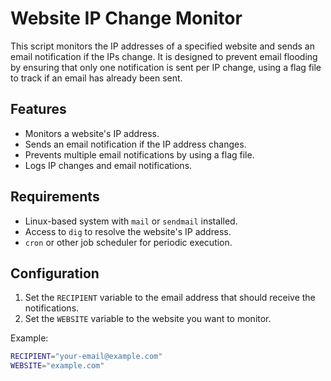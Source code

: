 # Website IP Change Monitor

This script monitors the IP addresses of a specified website and sends an email notification if the IPs change. It is designed to prevent email flooding by ensuring that only one notification is sent per IP change, using a flag file to track if an email has already been sent.

## Features
- Monitors a website's IP address.
- Sends an email notification if the IP address changes.
- Prevents multiple email notifications by using a flag file.
- Logs IP changes and email notifications.

## Requirements
- Linux-based system with `mail` or `sendmail` installed.
- Access to `dig` to resolve the website's IP address.
- `cron` or other job scheduler for periodic execution.

## Configuration
1. Set the `RECIPIENT` variable to the email address that should receive the notifications.
2. Set the `WEBSITE` variable to the website you want to monitor.

Example:
```bash
RECIPIENT="your-email@example.com"
WEBSITE="example.com"
